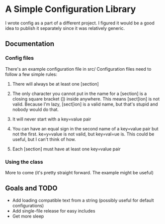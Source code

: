 # A Simple Configuration Library

I wrote config as a part of a different project. I figured it would be a good idea to publish it separately since it was relatively generic. 

## Documentation
### Config files

There's an example configuration file in src/
Configuration files need to follow a few simple rules:

1. There will always be at least one [section]

2. The only character you cannot put in the name for a [section] is a closing square bracket (]) inside anywhere. This means [sect]ion] is not valid. Because I'm lazy, [sect[ion] is a valid name, but that's stupid and nobody would do that. 

3. It will never start with a key=value pair

4. You can have an equal sign in the second name of a key=value pair but not the first. ke=y=value is not valid, but key=val=ue is. This could be useful, but I can't think of how.

5. Each [section] must have at least one key=value pair

### Using the class

More to come (it's pretty straight forward. The example might be useful)

## Goals and TODO
- Add loading compatible text from a string (possibly useful for default configurations)
- Add single-file release for easy includes
- Get more sleep

